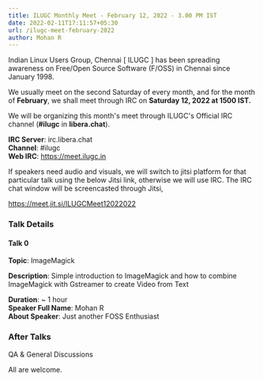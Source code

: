 ```yaml
---
title: ILUGC Monthly Meet - February 12, 2022 - 3.00 PM IST
date: 2022-02-11T17:11:57+05:30
url: /ilugc-meet-february-2022
author: Mohan R
---
```


Indian Linux Users Group, Chennai [ ILUGC ] has been spreading
awareness on Free/Open Source Software (F/OSS) in Chennai since
January 1998.

We usually meet on the second Saturday of every month, and for the
month of **February**, we shall meet through IRC on **Saturday 12, 2022 at 1500
IST.**

We will be organizing this month's meet through ILUGC's Official IRC
channel (**#ilugc** in **libera.chat**).

**IRC Server**: irc.libera.chat\
**Channel**: #ilugc\
**Web IRC**: https://meet.ilugc.in

If speakers need audio and visuals, we will switch to jitsi platform
for that particular talk using the below Jitsi link, otherwise we will
use IRC. The IRC chat window will be screencasted through Jitsi,

https://meet.jit.si/ILUGCMeet12022022

### Talk Details

#### Talk 0

**Topic**: ImageMagick

**Description**: Simple introduction to ImageMagick and how to combine
ImageMagick with Gstreamer to create Video from Text

**Duration**: ~ 1 hour\
**Speaker Full Name**: Mohan R\
**About Speaker**: Just another FOSS Enthusiast

### After Talks

QA & General Discussions

All are welcome.
